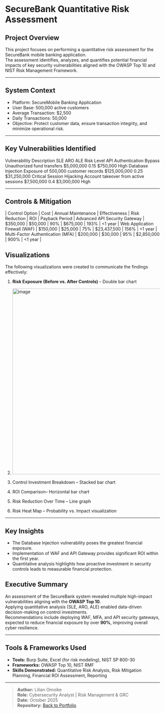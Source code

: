 # SecureBank Quantitative Risk Assessment

## Project Overview
This project focuses on performing a quantitative risk assessment for the SecureBank mobile banking application.  
The assessment identifies, analyzes, and quantifies potential financial impacts of key security vulnerabilities aligned with the OWASP Top 10 and NIST Risk Management Framework.

---

##  System Context
- Platform: SecureMobile Banking Application  
- User Base: 500,000 active customers  
- Average Transaction: $2,500  
- Daily Transactions: 50,000  
- Objective: Protect customer data, ensure transaction integrity, and minimize operational risk.

---

##  Key Vulnerabilities Identified
Vulnerability	Description	SLE	ARO	ALE	Risk Level
API Authentication Bypass	Unauthorized fund transfers 	$5,000,000 	0.15	$750,000 	High
Database Injection	Exposure of 500,000 customer records	$125,000,000 	0.25	$31,250,000 	Critical
Session Hijacking	Account takeover from active sessions 	$7,500,000 	0.4	$3,000,000 	High

---

## Controls & Mitigation
| Control Option | Cost | Annual Maintenance | Effectiveness | Risk Reduction | ROI | Payback Period |
Advanced API Security Gateway | $350,000 | $50,000 | 90% | $675,000 | 193% | <1 year |
Web Application Firewall (WAF) | $150,000 | $25,000 | 75% | $23,437,500 | 156% | <1 year |
Multi-Factor Authentication (MFA) | $200,000 | $30,000 | 95% | $2,850,000 | 900% | <1 year |

## Visualizations
The following visualizations were created to communicate the findings effectively:
1. **Risk Exposure (Before vs. After Controls)** – Double bar chart
2. <img width="975" height="604" alt="image" src="https://github.com/user-attachments/assets/7a105256-e818-4edb-8e1b-117ea3755496" />

3. Control Investment Breakdown – Stacked bar chart  
4. ROI Comparison– Horizontal bar chart  
5. Risk Reduction Over Time – Line graph  
6. Risk Heat Map – Probability vs. Impact visualization  

---

## Key Insights
- The Database Injection vulnerability poses the greatest financial exposure.
- Implementation of WAF and API Gateway provides significant ROI within the first year.
- Quantitative analysis highlights how proactive investment in security controls leads to measurable financial protection.

##  Executive Summary
An assessment of the SecureBank system revealed multiple high-impact vulnerabilities aligning with the **OWASP Top 10**.  
Applying quantitative analysis (SLE, ARO, ALE) enabled data-driven decision-making on control investments.  
Recommendations include deploying WAF, MFA, and API security gateways, expected to reduce financial exposure by over **90%**, improving overall cyber resilience.

---

##  Tools & Frameworks Used
- **Tools:** Burp Suite, Excel (for risk modeling), NIST SP 800-30
- **Frameworks:** OWASP Top 10, NIST RMF
- **Skills Demonstrated:** Quantitative Risk Analysis, Risk Mitigation Planning, Financial ROI Assessment, Reporting

---

> **Author:** Lilian Omoike  
> **Role:** Cybersecurity Analyst | Risk Management & GRC  
> **Date:** October 2025  
> **Repository:** [Back to Portfolio](../..)
